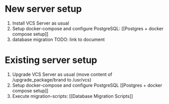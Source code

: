 
# New server setup
1. Install VCS Server as usual
2. Setup docker-compose and configure PostgreSQL: [[Postgres + docker compose setup]]
3. database migration TODO: link to document

# Existing server setup
1. Upgrade VCS Server as usual (move content of /upgrade_package/brand to /usr/vcs)
2. Setup docker-compose and configure PostgreSQL [[Postgres + docker compose setup]]
4. Execute migration-scripts: [[Database Migration Scripts]]